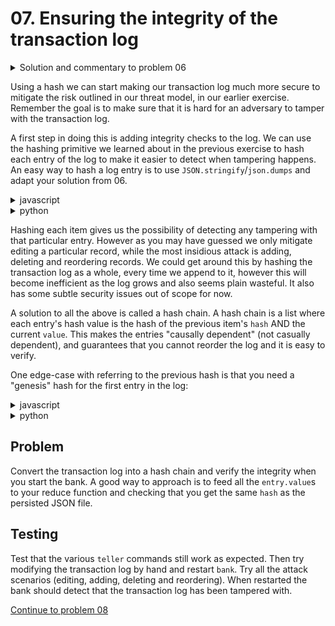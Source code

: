 # 07. Ensuring the integrity of the transaction log

<details>
  <summary>Solution and commentary to problem 06</summary>

```js
var sodium = require('sodium-native')
// Allocate Buffer for output hash
var output = Buffer.alloc(sodium.crypto_generichash_BYTES)
// Convert input to string and then Buffer
var input = Buffer.from("Hello, World!")

// Compute blake2b hash
sodium.crypto_generichash(output, input)

// Convert bytes to printable string
console.log(output.toString('hex'))
```

```python
#!/usr/bin/env python3
import libnacl

# Compute blake2b hash
h = libnacl.crypto_generichash(b'Hello, World!')

# Convert bytes to printable string
print(h.hex())
```

Note that the outputted data may contain any byte, and not all bytes are ascii friendly, 
which is why you need to convert the result to either `hex` or `base64` to print it.

</details>



Using a hash we can start making our transaction log much more secure to
mitigate the risk outlined in our threat model, in our earlier exercise.
Remember the goal is to make sure that it is hard for an adversary to tamper
with the transaction log.

A first step in doing this is adding integrity checks to the log. We can use the
hashing primitive we learned about in the previous exercise to hash each entry
of the log to make it easier to detect when tampering happens. An easy way to
hash a log entry is to use `JSON.stringify`/`json.dumps` and adapt your solution from 06.

<details>
  <summary>javascript</summary>
  
```js
function appendToTransactionLog (entry) {
  // entry is the messages received by the bank. We wrap it in an extra object
  // as this makes verifying the hashes a lot easier
  log.push({
    value: entry,
    hash: hashToHex(JSON.stringify(entry))
  })
}
```
</details>
<details>
  <summary>python</summary>
  
```python
def append_to_transaction_log(entry):
  log.append({
    'value': entry,
    'hash': hashToHex(json.dumps(entry))
  })
```
</details>

Hashing each item gives us the possibility of detecting any tampering with
that particular entry. However as you may have guessed we only mitigate editing
a particular record, while the most insidious attack is adding, deleting and
reordering records. We could get around this by hashing the transaction log as
a whole, every time we append to it, however this will become inefficient as the
log grows and also seems plain wasteful. It also has some subtle security issues
out of scope for now.

A solution to all the above is called a hash chain. A hash chain is a list where
each entry's hash value is the hash of the previous item's `hash` AND the
current `value`. This makes the entries "causally dependent" (not casually
dependent), and guarantees that you cannot reorder the log and it is easy to
verify.

One edge-case with referring to the previous hash is that you need a "genesis" hash for the first entry in the log:
<details>
  <summary>javascript</summary>
  
```js
var genesisHash = Buffer.alloc(32).toString('hex')

function appendToTransactionLog (entry) {
  var prevHash = log.length ? log[log.length - 1].hash : genesisHash
  log.push({
    value: entry,
    hash: hashToHex(prevHash + JSON.stringify(entry))
  })
}
```
</details>
<details>
  <summary>python</summary>
  
```python
genesis_hash = b"\x00".hex()*32

def append_to_transaction_log(entry):
  prev_hash = log[-1]["hash"] if len(log) else genesis_hash
  log.append({
    'value': entry,
    'hash': hashToHex(prev_hash + json.dumps(entry))
  })
```
</details>


## Problem

Convert the transaction log into a hash chain and verify the integrity when you
start the bank. A good way to approach is to feed all the `entry.value`s to your
reduce function and checking that you get the same `hash` as the persisted JSON
file.

## Testing

Test that the various `teller` commands still work as expected. Then try
modifying the transaction log by hand and restart `bank`. Try all the attack
scenarios (editing, adding, deleting and reordering). When restarted the bank
should detect that the transaction log has been tampered with.

[Continue to problem 08](08.md)
